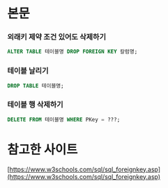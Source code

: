 # 본문

### 외래키 제약 조건 있어도 삭제하기

```sql
ALTER TABLE 테이블명 DROP FOREIGN KEY 칼럼명;
```

### 테이블 날리기

```sql
DROP TABLE 테이블명;
```

### 테이블 행 삭제하기

```sql
DELETE FROM 테이블명 WHERE PKey = ???;
```

# 참고한 사이트

[https://www.w3schools.com/sql/sql_foreignkey.asp](https://www.w3schools.com/sql/sql_foreignkey.asp)
